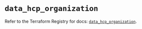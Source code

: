 # `data_hcp_organization`

Refer to the Terraform Registry for docs: [`data_hcp_organization`](https://registry.terraform.io/providers/hashicorp/hcp/0.95.0/docs/data-sources/organization).
